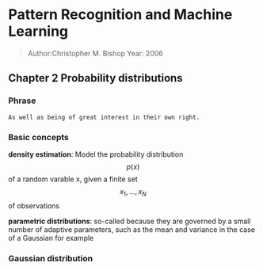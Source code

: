 # Pattern Recognition and Machine Learning
> Author:Christopher M. Bishop
> Year: 2006

<script type="text/javascript" src="http://cdn.mathjax.org/mathjax/latest/MathJax.js?config=default"></script>

## Chapter 2 Probability distributions

### Phrase
```
As well as being of great interest in their own right.
```

### Basic concepts
__density estimation__: Model the probability distribution $$p(x)$$ of a random varable x, given a finite set $$x_1,...,x_N$$ of observations

__parametric distributions__: so-called because they are governed by a small number of adaptive parameters, such as the mean and variance in the case of a Gaussian for example

### Gaussian distribution


